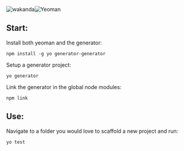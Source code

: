 ![wakanda](https://wakanda.github.io/images/logo.png)![Yeoman](https://scotch.io/wp-content/uploads/2015/11/yeoman-logo.png)
## Start:
Install both yeoman and the generator:
```
npm install -g yo generator-generator
```

Setup a generator project:
```
yo generator
```

Link the generator in the global node modules:
```
npm link
```
## Use:
Navigate to a folder you would love to scaffold a new project and run:
```
yo test
```


